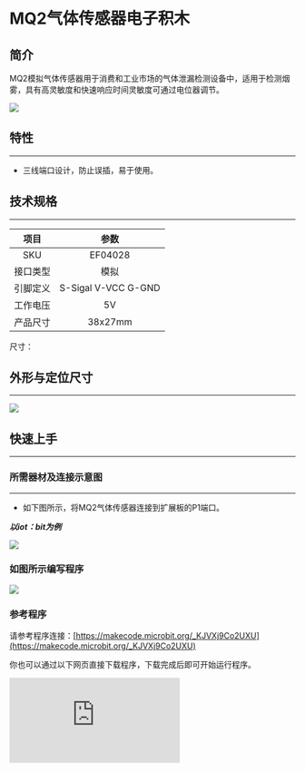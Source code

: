 # MQ2气体传感器电子积木

## 简介
MQ2模拟气体传感器用于消费和工业市场的气体泄漏检测设备中，适用于检测烟雾，具有高灵敏度和快速响应时间灵敏度可通过电位器调节。

![](https://wiki-media-ef.oss-cn-hongkong.aliyuncs.com/docs/microbit/sensor/octopus-sensors/sensor/images/04028_01.png)

## 特性
---
- 三线端口设计，防止误插，易于使用。
## 技术规格
---

项目 | 参数
:-: | :-:
SKU|EF04028
接口类型|模拟
引脚定义|S-Sigal V-VCC G-GND
工作电压|5V
产品尺寸|38x27mm


尺寸：

## 外形与定位尺寸
---


![](https://wiki-media-ef.oss-cn-hongkong.aliyuncs.com/docs/microbit/sensor/octopus-sensors/sensor/images/04028_02.png)


## 快速上手
---

### 所需器材及连接示意图
---

- 如下图所示，将MQ2气体传感器连接到扩展板的P1端口。

***以iot：bit为例***



![](https://wiki-media-ef.oss-cn-hongkong.aliyuncs.com/docs/microbit/sensor/octopus-sensors/sensor/images/04028_03.png)


### 如图所示编写程序

![](https://wiki-media-ef.oss-cn-hongkong.aliyuncs.com/docs/microbit/sensor/octopus-sensors/sensor/images/04028_04.png)


### 参考程序
请参考程序连接：[https://makecode.microbit.org/_KJVXj9Co2UXU](https://makecode.microbit.org/_KJVXj9Co2UXU)

你也可以通过以下网页直接下载程序，下载完成后即可开始运行程序。

<div
    style={{
        position: 'relative',
        paddingBottom: '60%',
        overflow: 'hidden',
    }}
>
    <iframe
        src="https://makecode.microbit.org/_KJVXj9Co2UXU"
        frameborder="0"
        sandbox="allow-popups allow-forms allow-scripts allow-same-origin"
        style={{
            position: 'absolute',
            width: '100%',
            height: '100%',
        }}
    />
</div>
---

### 结果
- 硬件连接后需要预热十分钟，等读数相对稳定后再将传感器探头靠近烟雾范围进行检测。
- 随着环境烟雾的改变，micro:bit的led显示器上显示的数值随烟雾浓度升高而变大。

## python编程
---


### 步骤 1
下载压缩包并解压[Octopus_MicroPython-master](https://github.com/lionyhw/Octopus_MicroPython/archive/master.zip)
打开[Python editor](https://python.microbit.org/v/2.0)

![](https://wiki-media-ef.oss-cn-hongkong.aliyuncs.com/docs/microbit/sensor/octopus-sensors/sensor/images/05001_07.png)

为了给MQ2气体传感器编程，我们需要添加mq2.py。点击Load/Save，然后点击Show Files（1）下拉菜单，再点击Add file在本地找到下载并解压完成的Octopus_MicroPython-master文件夹，从中选择mq2.py添加进来。

![](https://wiki-media-ef.oss-cn-hongkong.aliyuncs.com/docs/microbit/sensor/octopus-sensors/sensor/images/05001_08.png)
![](https://wiki-media-ef.oss-cn-hongkong.aliyuncs.com/docs/microbit/sensor/octopus-sensors/sensor/images/05001_09.png)
![](https://wiki-media-ef.oss-cn-hongkong.aliyuncs.com/docs/microbit/sensor/octopus-sensors/sensor/images/04028_10.png)

### 步骤 2
### 参考程序
```

from microbit import *
from mq2 import *

co = MQ2(pin1)
while True:
    display.scroll(co.get_smoke())
```


### 结果
- micro:bit的LED矩阵显示当前MQ2气体传感器的返回值。




## 相关案例
---

## 技术文档
---
